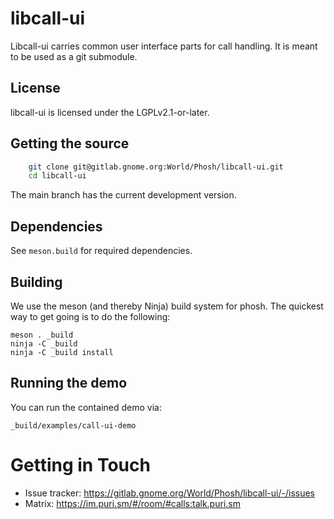 # libcall-ui

Libcall-ui carries common user interface parts for call handling. It is meant
to be used as a git submodule.

## License

libcall-ui is licensed under the LGPLv2.1-or-later.

## Getting the source

```sh
    git clone git@gitlab.gnome.org:World/Phosh/libcall-ui.git
    cd libcall-ui
```

The main branch has the current development version.

## Dependencies
See `meson.build` for required dependencies.

## Building

We use the meson (and thereby Ninja) build system for phosh.  The quickest
way to get going is to do the following:

    meson . _build
    ninja -C _build
    ninja -C _build install

## Running the demo
You can run the contained demo via:

    _build/examples/call-ui-demo

# Getting in Touch
* Issue tracker: https://gitlab.gnome.org/World/Phosh/libcall-ui/-/issues
* Matrix: https://im.puri.sm/#/room/#calls:talk.puri.sm


